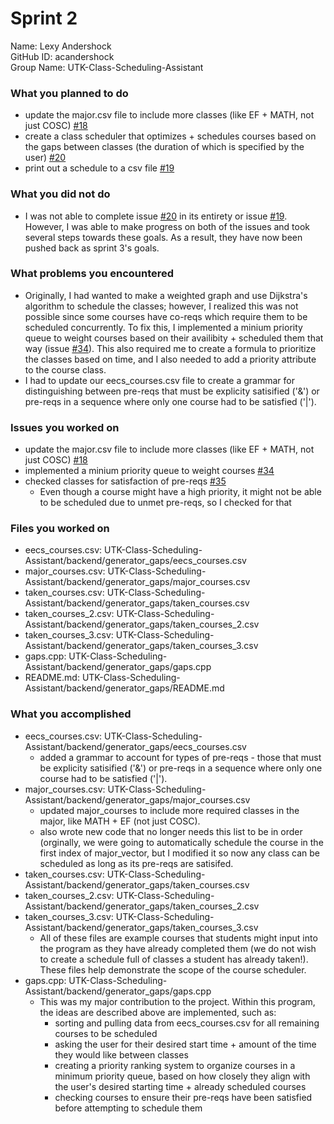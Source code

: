 # Sprint 2

Name: Lexy Andershock</br>
GitHub ID: acandershock</br>
Group Name: UTK-Class-Scheduling-Assistant</br>

### What you planned to do
- update the major.csv file to include more classes (like EF + MATH, not just COSC) [#18](https://github.com/utk-cs340-fall24/UTK-Class-Scheduling-Assistant/issues/18)
- create a class scheduler that optimizes + schedules courses based on the gaps between classes (the duration of which is specified by the user) [#20](https://github.com/utk-cs340-fall24/UTK-Class-Scheduling-Assistant/issues/20)
- print out a schedule to a csv file [#19](https://github.com/utk-cs340-fall24/UTK-Class-Scheduling-Assistant/issues/19)

### What you did not do
- I was not able to complete issue [#20](https://github.com/utk-cs340-fall24/UTK-Class-Scheduling-Assistant/issues/20) in its entirety or issue [#19](https://github.com/utk-cs340-fall24/UTK-Class-Scheduling-Assistant/issues/19). However, I was able to make progress on both of the issues and took several steps towards these goals. As a result, they have now been pushed back as sprint 3's goals.

### What problems you encountered
- Originally, I had wanted to make a weighted graph and use Dijkstra's algorithm to schedule the classes; however, I realized this was not possible since some courses have co-reqs which require them to be scheduled concurrently. To fix this, I implemented a minium priority queue to weight courses based on their availibity + scheduled them that way (issue [#34](https://github.com/utk-cs340-fall24/UTK-Class-Scheduling-Assistant/issues/34)). This also required me to create a formula to prioritize the classes based on time, and I also needed to add a priority attribute to the course class.
- I had to update our eecs_courses.csv file to create a grammar for distinguishing between pre-reqs that must be explicity satisified ('&') or pre-reqs in a sequence where only one course had to be satisfied ('|').

### Issues you worked on
- update the major.csv file to include more classes (like EF + MATH, not just COSC) [#18](https://github.com/utk-cs340-fall24/UTK-Class-Scheduling-Assistant/issues/18)
- implemented a minium priority queue to weight courses [#34](https://github.com/utk-cs340-fall24/UTK-Class-Scheduling-Assistant/issues/34)
- checked classes for satisfaction of pre-reqs [#35](https://github.com/utk-cs340-fall24/UTK-Class-Scheduling-Assistant/issues/35)
  * Even though a course might have a high priority, it might not be able to be scheduled due to unmet pre-reqs, so I checked for that

### Files you worked on
- eecs_courses.csv: UTK-Class-Scheduling-Assistant/backend/generator_gaps/eecs_courses.csv
- major_courses.csv: UTK-Class-Scheduling-Assistant/backend/generator_gaps/major_courses.csv
- taken_courses.csv: UTK-Class-Scheduling-Assistant/backend/generator_gaps/taken_courses.csv
- taken_courses_2.csv: UTK-Class-Scheduling-Assistant/backend/generator_gaps/taken_courses_2.csv
- taken_courses_3.csv: UTK-Class-Scheduling-Assistant/backend/generator_gaps/taken_courses_3.csv
- gaps.cpp: UTK-Class-Scheduling-Assistant/backend/generator_gaps/gaps.cpp
- README.md: UTK-Class-Scheduling-Assistant/backend/generator_gaps/README.md

### What you accomplished
- eecs_courses.csv: UTK-Class-Scheduling-Assistant/backend/generator_gaps/eecs_courses.csv
   * added a grammar to account for types of pre-reqs - those that must be explicity satisified ('&') or pre-reqs in a sequence where only one course had to be satisfied ('|').
- major_courses.csv: UTK-Class-Scheduling-Assistant/backend/generator_gaps/major_courses.csv
  * updated major_courses to include more required classes in the major, like MATH + EF (not just COSC).
  * also wrote new code that no longer needs this list to be in order (orginally, we were going to automatically schedule the course in the first index of major_vector, but I modified it so now any class can be scheduled as long as its pre-reqs are satisifed.
- taken_courses.csv: UTK-Class-Scheduling-Assistant/backend/generator_gaps/taken_courses.csv
- taken_courses_2.csv: UTK-Class-Scheduling-Assistant/backend/generator_gaps/taken_courses_2.csv
- taken_courses_3.csv: UTK-Class-Scheduling-Assistant/backend/generator_gaps/taken_courses_3.csv
  * All of these files are example courses that students might input into the program as they have already completed them (we do not wish to create a schedule full of classes a student has already taken!). These files help demonstrate the scope of the course scheduler.
- gaps.cpp: UTK-Class-Scheduling-Assistant/backend/generator_gaps/gaps.cpp
  * This was my major contribution to the project. Within this program, the ideas are described above are implemented, such as:
     * sorting and pulling data from eecs_courses.csv for all remaining courses to be scheduled
     * asking the user for their desired start time + amount of the time they would like between classes
     * creating a priority ranking system to organize courses in a minimum priority queue, based on how closely they align with the user's desired starting time + already scheduled courses
     * checking courses to ensure their pre-reqs have been satisfied before attempting to schedule them
